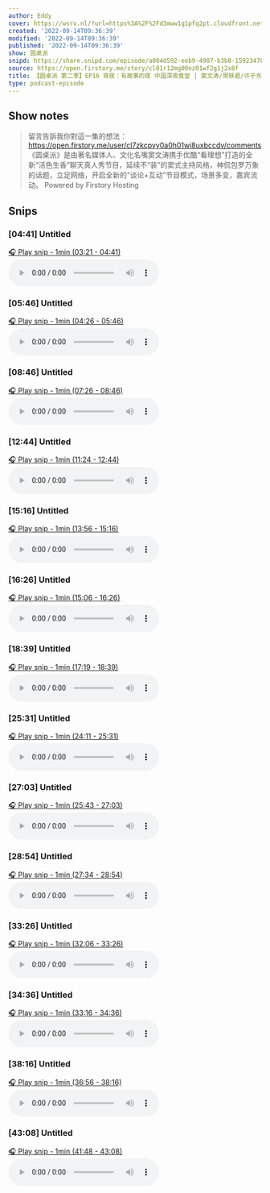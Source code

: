 ```yaml
---
author: Eddy
cover: https://wsrv.nl/?url=https%3A%2F%2Fd3mww1g1pfq2pt.cloudfront.net%2FAvatar%2Fcl7zkcpvy0a0h01wi8uxbccdv%2F1666234585141.jpg&w=200&h=200
created: '2022-09-14T09:36:39'
modified: '2022-09-14T09:36:39'
published: '2022-09-14T09:36:39'
show: 圆桌派
snipd: https://share.snipd.com/episode/a084d592-eeb9-4907-b3b8-15923478d94e
source: https://open.firstory.me/story/cl81r12mg00nz01wf2g1j2x8f
title: 【圆桌派 第二季】EP16 宵夜：有故事的夜 中国深夜食堂 | 窦文涛/周轶君/许子东/梁文道 | 优酷纪实 YOUKU DOCUMENTARY
type: podcast-episode
---
```



## Show notes
> 留言告訴我你對這一集的想法：  https://open.firstory.me/user/cl7zkcpvy0a0h01wi8uxbccdv/comments   《圆桌派》是由著名媒体人、文化名嘴窦文涛携手优酷“看理想”打造的全新“活色生香”聊天真人秀节目，延续不“装”的窦式主持风格，神侃包罗万象的话题，立足网络，开启全新的“谈论+互动”节目模式，场景多变，嘉宾流动。
> Powered by  Firstory Hosting

## Snips
### [04:41] Untitled
[🎧 Play snip - 1min️ (03:21 - 04:41)](https://share.snipd.com/snip/21295b61-ce51-4a5e-a533-557c7a8c128e)
<audio controls> <source src="https://backend.endpoints.firstory-709db.cloud.goog/play.mp3?url=https%3A%2F%2Fd3mww1g1pfq2pt.cloudfront.net%2FRecord%2Fcl7zkcpvy0a0h01wi8uxbccdv%2Fcl81r12mg00o001wfflt46kvf.mp3%3Fv%3D1663167847231#t=03:21,04:41"> </audio>
### [05:46] Untitled
[🎧 Play snip - 1min️ (04:26 - 05:46)](https://share.snipd.com/snip/1ab76afb-192a-4d29-9526-a72d1dfb577d)
<audio controls> <source src="https://backend.endpoints.firstory-709db.cloud.goog/play.mp3?url=https%3A%2F%2Fd3mww1g1pfq2pt.cloudfront.net%2FRecord%2Fcl7zkcpvy0a0h01wi8uxbccdv%2Fcl81r12mg00o001wfflt46kvf.mp3%3Fv%3D1663167847231#t=04:26,05:46"> </audio>
### [08:46] Untitled
[🎧 Play snip - 1min️ (07:26 - 08:46)](https://share.snipd.com/snip/8a58c328-3cf0-4dad-b488-5dd3da973ebb)
<audio controls> <source src="https://backend.endpoints.firstory-709db.cloud.goog/play.mp3?url=https%3A%2F%2Fd3mww1g1pfq2pt.cloudfront.net%2FRecord%2Fcl7zkcpvy0a0h01wi8uxbccdv%2Fcl81r12mg00o001wfflt46kvf.mp3%3Fv%3D1663167847231#t=07:26,08:46"> </audio>
### [12:44] Untitled
[🎧 Play snip - 1min️ (11:24 - 12:44)](https://share.snipd.com/snip/813391d9-130e-4f5f-8ceb-3ffdb82cb2f2)
<audio controls> <source src="https://backend.endpoints.firstory-709db.cloud.goog/play.mp3?url=https%3A%2F%2Fd3mww1g1pfq2pt.cloudfront.net%2FRecord%2Fcl7zkcpvy0a0h01wi8uxbccdv%2Fcl81r12mg00o001wfflt46kvf.mp3%3Fv%3D1663167847231#t=11:24,12:44"> </audio>
### [15:16] Untitled
[🎧 Play snip - 1min️ (13:56 - 15:16)](https://share.snipd.com/snip/63ca2e10-b2a3-4819-91c9-5d962176c75b)
<audio controls> <source src="https://backend.endpoints.firstory-709db.cloud.goog/play.mp3?url=https%3A%2F%2Fd3mww1g1pfq2pt.cloudfront.net%2FRecord%2Fcl7zkcpvy0a0h01wi8uxbccdv%2Fcl81r12mg00o001wfflt46kvf.mp3%3Fv%3D1663167847231#t=13:56,15:16"> </audio>
### [16:26] Untitled
[🎧 Play snip - 1min️ (15:06 - 16:26)](https://share.snipd.com/snip/7566dea6-de04-45ce-93d0-f50d608ae210)
<audio controls> <source src="https://backend.endpoints.firstory-709db.cloud.goog/play.mp3?url=https%3A%2F%2Fd3mww1g1pfq2pt.cloudfront.net%2FRecord%2Fcl7zkcpvy0a0h01wi8uxbccdv%2Fcl81r12mg00o001wfflt46kvf.mp3%3Fv%3D1663167847231#t=15:06,16:26"> </audio>
### [18:39] Untitled
[🎧 Play snip - 1min️ (17:19 - 18:39)](https://share.snipd.com/snip/9b233feb-4686-4079-8cc6-6105aba5a71f)
<audio controls> <source src="https://backend.endpoints.firstory-709db.cloud.goog/play.mp3?url=https%3A%2F%2Fd3mww1g1pfq2pt.cloudfront.net%2FRecord%2Fcl7zkcpvy0a0h01wi8uxbccdv%2Fcl81r12mg00o001wfflt46kvf.mp3%3Fv%3D1663167847231#t=17:19,18:39"> </audio>
### [25:31] Untitled
[🎧 Play snip - 1min️ (24:11 - 25:31)](https://share.snipd.com/snip/2aa55451-e3d3-4941-8bb8-b78ae0dd9406)
<audio controls> <source src="https://backend.endpoints.firstory-709db.cloud.goog/play.mp3?url=https%3A%2F%2Fd3mww1g1pfq2pt.cloudfront.net%2FRecord%2Fcl7zkcpvy0a0h01wi8uxbccdv%2Fcl81r12mg00o001wfflt46kvf.mp3%3Fv%3D1663167847231#t=24:11,25:31"> </audio>
### [27:03] Untitled
[🎧 Play snip - 1min️ (25:43 - 27:03)](https://share.snipd.com/snip/7dde59b7-f971-4ce1-b4c7-39fe1843b414)
<audio controls> <source src="https://backend.endpoints.firstory-709db.cloud.goog/play.mp3?url=https%3A%2F%2Fd3mww1g1pfq2pt.cloudfront.net%2FRecord%2Fcl7zkcpvy0a0h01wi8uxbccdv%2Fcl81r12mg00o001wfflt46kvf.mp3%3Fv%3D1663167847231#t=25:43,27:03"> </audio>
### [28:54] Untitled
[🎧 Play snip - 1min️ (27:34 - 28:54)](https://share.snipd.com/snip/1469bf9a-15be-4af4-94fd-72b8c3f9a12b)
<audio controls> <source src="https://backend.endpoints.firstory-709db.cloud.goog/play.mp3?url=https%3A%2F%2Fd3mww1g1pfq2pt.cloudfront.net%2FRecord%2Fcl7zkcpvy0a0h01wi8uxbccdv%2Fcl81r12mg00o001wfflt46kvf.mp3%3Fv%3D1663167847231#t=27:34,28:54"> </audio>
### [33:26] Untitled
[🎧 Play snip - 1min️ (32:06 - 33:26)](https://share.snipd.com/snip/1bffe513-5475-4b3b-856c-3458c7ba45c3)
<audio controls> <source src="https://backend.endpoints.firstory-709db.cloud.goog/play.mp3?url=https%3A%2F%2Fd3mww1g1pfq2pt.cloudfront.net%2FRecord%2Fcl7zkcpvy0a0h01wi8uxbccdv%2Fcl81r12mg00o001wfflt46kvf.mp3%3Fv%3D1663167847231#t=32:06,33:26"> </audio>
### [34:36] Untitled
[🎧 Play snip - 1min️ (33:16 - 34:36)](https://share.snipd.com/snip/87d5dbdc-89c7-4354-8b44-0d38e79518c7)
<audio controls> <source src="https://backend.endpoints.firstory-709db.cloud.goog/play.mp3?url=https%3A%2F%2Fd3mww1g1pfq2pt.cloudfront.net%2FRecord%2Fcl7zkcpvy0a0h01wi8uxbccdv%2Fcl81r12mg00o001wfflt46kvf.mp3%3Fv%3D1663167847231#t=33:16,34:36"> </audio>
### [38:16] Untitled
[🎧 Play snip - 1min️ (36:56 - 38:16)](https://share.snipd.com/snip/e07f85bc-dfd0-4ac9-9e50-67956d1bdb38)
<audio controls> <source src="https://backend.endpoints.firstory-709db.cloud.goog/play.mp3?url=https%3A%2F%2Fd3mww1g1pfq2pt.cloudfront.net%2FRecord%2Fcl7zkcpvy0a0h01wi8uxbccdv%2Fcl81r12mg00o001wfflt46kvf.mp3%3Fv%3D1663167847231#t=36:56,38:16"> </audio>
### [43:08] Untitled
[🎧 Play snip - 1min️ (41:48 - 43:08)](https://share.snipd.com/snip/bb35ed07-c20b-4e56-80a9-c383df496450)
<audio controls> <source src="https://backend.endpoints.firstory-709db.cloud.goog/play.mp3?url=https%3A%2F%2Fd3mww1g1pfq2pt.cloudfront.net%2FRecord%2Fcl7zkcpvy0a0h01wi8uxbccdv%2Fcl81r12mg00o001wfflt46kvf.mp3%3Fv%3D1663167847231#t=41:48,43:08"> </audio>
